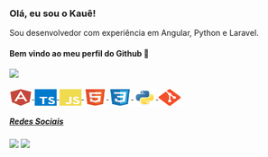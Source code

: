<h3>Olá, eu sou o Kauê!</h3>
<p>Sou desenvolvedor com experiência em Angular, Python e Laravel.</p>
<h4> Bem vindo ao meu perfil do Github 👋 </h4>
<div align="left">
  <a href="https://github.com/kaueribeiro99">
  <img height="180em" src="https://github-readme-stats.vercel.app/api/top-langs/?username=kaueribeiro99&layout=compact&langs_count=7&theme=light"/>
<div style="display: inline_block"><br>
  <img align="center" alt="Kaue-Ts" height="30" width="40" src="https://raw.githubusercontent.com/devicons/devicon/master/icons/angularjs/angularjs-plain.svg">
  <img align="center" alt="Kaue-Ts" height="30" width="40" src="https://raw.githubusercontent.com/devicons/devicon/master/icons/typescript/typescript-plain.svg">
  <img align="center" alt="Kaue-Ts" height="30" width="40" src="https://raw.githubusercontent.com/devicons/devicon/master/icons/javascript/javascript-plain.svg">
  <img align="center" alt="Kaue-HTML" height="30" width="40" src="https://raw.githubusercontent.com/devicons/devicon/master/icons/html5/html5-original.svg">
<img align="center" alt="Kaue-CSS" height="30" width="40" src="https://raw.githubusercontent.com/devicons/devicon/master/icons/css3/css3-original.svg">
<img align="center" alt="Kaue-Python" height="30" width="40" src="https://raw.githubusercontent.com/devicons/devicon/master/icons/python/python-original.svg"> 
<img align="center" alt="Kaue-Python" height="30" width="40" src="https://raw.githubusercontent.com/devicons/devicon/master/icons/git/git-original.svg">  
</div>
  
<h5> Redes Sociais </h5>
 
<div> 
  <a href = "mailto:kauedejesusrodriguesribeiro@hotmail.com"><img src="https://img.shields.io/badge/-Outlook-%23333?style=for-the-badge&logo=microsoft&logoColor=white"target="_blank"></a>
  <a href="https://www.linkedin.com/in/kauê-de-jesus-rodrigues-ribeiro-537981108/"target="_blank"><img src="https://img.shields.io/badge/-LinkedIn-%230077B5?style=for-the-badge&logo=linkedin&logoColor=white" target="_blank"></a> 
 
</div>

